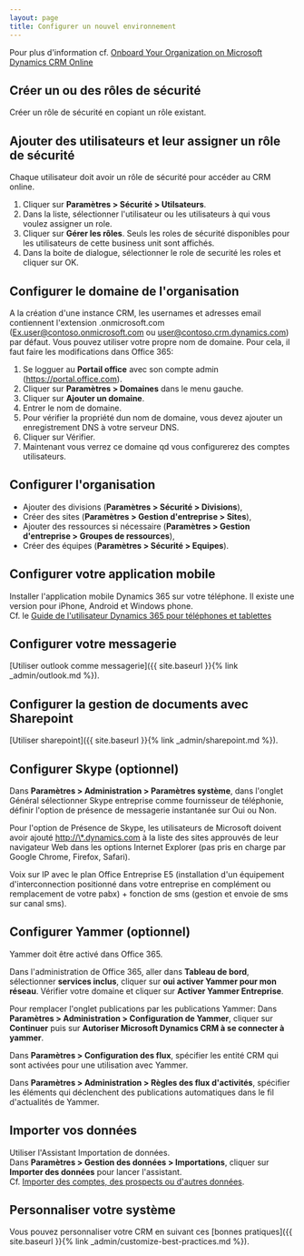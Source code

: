 ```yaml
---
layout: page
title: Configurer un nouvel environnement
---
```


Pour plus d'information cf. [Onboard Your Organization on Microsoft Dynamics CRM Online](https://mbs.microsoft.com/customersource/northamerica/CRM/learning/documentation/MovingForwardCRMOnline)

## Créer un ou des rôles de sécurité
Créer un rôle de sécurité en copiant un rôle existant.

## Ajouter des utilisateurs et leur assigner un rôle de sécurité
Chaque utilisateur doit avoir un rôle de sécurité pour accéder au CRM online.

1. Cliquer sur **Paramètres > Sécurité > Utilsateurs**.
2. Dans la liste, sélectionner l'utilisateur ou les utilisateurs à qui vous voulez
assigner un role.
3. Cliquer sur **Gérer les rôles**.
Seuls les roles de sécurité disponibles pour les utilisateurs de cette business
unit sont affichés.
4. Dans la boite de dialogue, sélectionner le role de securité les roles et cliquer
sur OK.

## Configurer le domaine de l'organisation
A la création d'une instance CRM, les usernames et adresses email contiennent
l'extension .onmicrosoft.com (Ex.user@contoso.onmicrosoft.com ou user@contoso.crm.dynamics.com)
par défaut. Vous pouvez utiliser votre propre nom de domaine. Pour cela, il faut
faire les modifications dans Office 365:

1. Se logguer au **Portail office** avec son compte admin (<https://portal.office.com>).
2. Cliquer sur **Paramètres > Domaines** dans le menu gauche.
3. Cliquer sur **Ajouter un domaine**.
4. Entrer le nom de domaine.
5. Pour vérifier la propriété dun nom de domaine, vous devez ajouter un enregistrement
DNS à votre serveur DNS.
6. Cliquer sur Vérifier.
7. Maintenant vous verrez ce domaine qd vous configurerez des comptes utilisateurs.

## Configurer l'organisation
* Ajouter des divisions (**Paramètres > Sécurité > Divisions**),
* Créer des sites (**Paramètres > Gestion d'entreprise > Sites**),
* Ajouter des ressources si nécessaire (**Paramètres > Gestion d'entreprise > Groupes de ressources**),
* Créer des équipes (**Paramètres > Sécurité > Equipes**).

## Configurer votre application mobile
Installer l'application mobile Dynamics 365 sur votre téléphone. Il existe
une version pour iPhone, Android et Windows phone.  
Cf. le [Guide de l'utilisateur Dynamics 365 pour téléphones et tablettes](https://www.microsoft.com/fr-fr/dynamics/crm-customer-center/dynamics-365-for-phones-and-tablets-user-s-guide.aspx)

## Configurer votre messagerie
[Utiliser outlook comme messagerie]({{ site.baseurl }}{% link _admin/outlook.md %}).

## Configurer la gestion de documents avec Sharepoint
[Utiliser sharepoint]({{ site.baseurl }}{% link _admin/sharepoint.md %}).

## Configurer Skype (optionnel)

Dans **Paramètres > Administration > Paramètres système**, dans l'onglet Général sélectionner Skype entreprise comme fournisseur de téléphonie, définir l'option de présence de messagerie instantanée sur Oui ou Non.

Pour l'option de Présence de Skype, les utilisateurs de Microsoft doivent avoir ajouté <http://\*.dynamics.com> à la liste des sites approuvés de leur navigateur Web dans les options Internet Explorer (pas pris en charge par Google Chrome, Firefox, Safari).

Voix sur IP avec le plan Office Entreprise E5 (installation d'un équipement d'interconnection positionné dans votre entreprise en complément ou remplacement de votre pabx) + fonction de sms (gestion et envoie de sms sur canal sms).

## Configurer Yammer (optionnel)

Yammer doit être activé dans Office 365.

Dans l'administration de Office 365, aller dans **Tableau de bord**, sélectionner **services inclus**, cliquer sur **oui activer Yammer pour mon réseau**. Vérifier votre domaine et cliquer sur **Activer Yammer Entreprise**.

Pour remplacer l'onglet publications par les publications Yammer:
Dans **Paramètres > Administration > Configuration de Yammer**, cliquer sur
**Continuer** puis sur **Autoriser Microsoft Dynamics CRM à se connecter à yammer**.

Dans **Paramètres > Configuration des flux**, spécifier les entité CRM qui sont
activées pour une utilisation avec Yammer.

Dans **Paramètres > Administration > Règles des flux d'activités**, spécifier les
éléments qui déclenchent des publications automatiques dans le fil d'actualités de Yammer.

## Importer vos données
Utiliser l'Assistant Importation de données.  
Dans **Paramètres > Gestion des données > Importations**, cliquer sur **Importer des données**
pour lancer l'assistant.  
Cf. [Importer des comptes, des prospects ou d'autres données](https://www.microsoft.com/fr-fr/dynamics/crm-customer-center/import-accounts-leads-or-other-data.aspx).

## Personnaliser votre système
Vous pouvez personnaliser votre CRM en suivant ces [bonnes pratiques]({{ site.baseurl }}{% link _admin/customize-best-practices.md %}).
